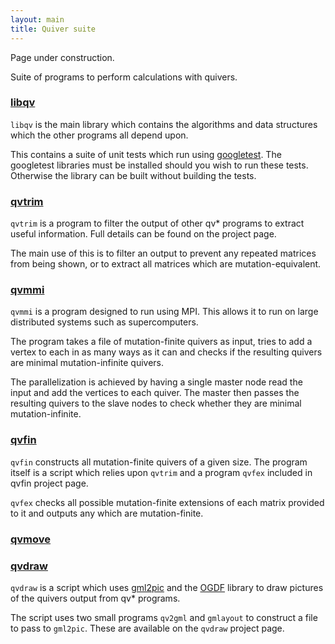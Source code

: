 ```yaml
---
layout: main
title: Quiver suite
---
```


Page under construction.

Suite of programs to perform calculations with quivers.

### [libqv]

`libqv` is the main library which contains the algorithms and data structures
which the other programs all depend upon.

This contains a suite of unit tests which run using [googletest]. The googletest
libraries must be installed should you wish to run these tests. Otherwise the
library can be built without building the tests.

### [qvtrim]

`qvtrim` is a program to filter the output of other qv* programs to extract
useful information. Full details can be found on the project page.

The main use of this is to filter an output to prevent any repeated matrices
from being shown, or to extract all matrices which are mutation-equivalent.

### [qvmmi]

`qvmmi` is a program designed to run using MPI. This allows it to run on large
distributed systems such as supercomputers.

The program takes a file of mutation-finite quivers as input, tries to add a
vertex to each in as many ways as it can and checks if the resulting quivers are
minimal mutation-infinite quivers.

The parallelization is achieved by having a single master node read the input
and add the vertices to each quiver. The master then passes the resulting
quivers to the slave nodes to check whether they are minimal mutation-infinite.

### [qvfin]

`qvfin` constructs all mutation-finite quivers of a given size. The program
itself is a script which relies upon `qvtrim` and a program `qvfex` included in
qvfin project page.  

`qvfex` checks all possible mutation-finite extensions of each matrix provided
to it and outputs any which are mutation-finite.

### [qvmove]

### [qvdraw]

`qvdraw` is a script which uses [gml2pic] and the [OGDF] library to draw
pictures of the quivers output from qv* programs.

The script uses two small programs `qv2gml` and `gmlayout` to construct a file
to pass to `gml2pic`. These are available on the `qvdraw` project page.


[libqv]: https://github.com/jwlawson/qv
[qvtrim]: https://github.com/jwlawson/qvtrim
[qvmmi]: https://github.com/jwlawson/qvmmi
[qvfin]: https://github.com/jwlawson/qvfin
[qvmove]: https://github.com/jwlawson/qvmove
[qvdraw]: https://github.com/jwlawson/qvdraw
[ogdf]: http://www.ogdf.net/ogdf.php
[gml2pic]: http://www.ogdf.net/doku.php/project:gml2pic
[googletest]: https://code.google.com/p/googletest/
